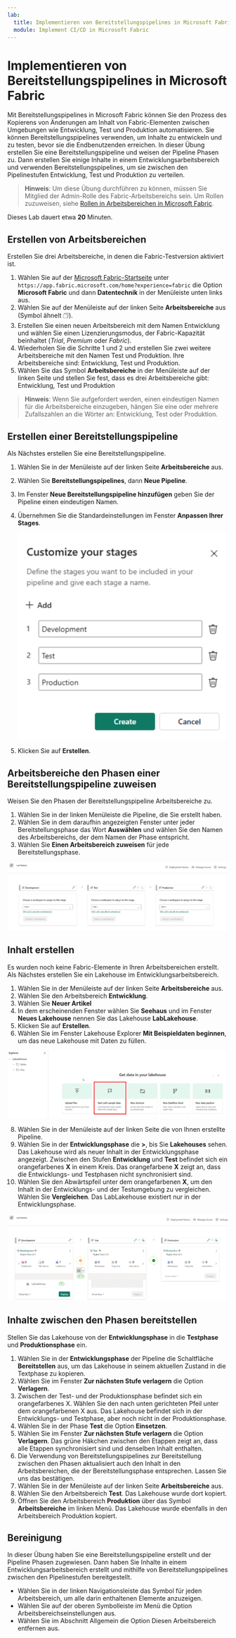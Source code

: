 ```yaml
---
lab:
  title: Implementieren von Bereitstellungspipelines in Microsoft Fabric
  module: Implement CI/CD in Microsoft Fabric
---
```


# Implementieren von Bereitstellungspipelines in Microsoft Fabric

Mit Bereitstellungspipelines in Microsoft Fabric können Sie den Prozess des Kopierens von Änderungen am Inhalt von Fabric-Elementen zwischen Umgebungen wie Entwicklung, Test und Produktion automatisieren. Sie können Bereitstellungspipelines verwenden, um Inhalte zu entwickeln und zu testen, bevor sie die Endbenutzenden erreichen. In dieser Übung erstellen Sie eine Bereitstellungspipeline und weisen der Pipeline Phasen zu. Dann erstellen Sie einige Inhalte in einem Entwicklungsarbeitsbereich und verwenden Bereitstellungspipelines, um sie zwischen den Pipelinestufen Entwicklung, Test und Produktion zu verteilen.

> **Hinweis**: Um diese Übung durchführen zu können, müssen Sie Mitglied der Admin-Rolle des Fabric-Arbeitsbereichs sein. Um Rollen zuzuweisen, siehe [Rollen in Arbeitsbereichen in Microsoft Fabric](https://learn.microsoft.com/en-us/fabric/get-started/roles-workspaces).

Dieses Lab dauert etwa **20** Minuten.

## Erstellen von Arbeitsbereichen

Erstellen Sie drei Arbeitsbereiche, in denen die Fabric-Testversion aktiviert ist.

1. Wählen Sie auf der [Microsoft Fabric-Startseite](https://app.fabric.microsoft.com/home?experience=fabric) unter `https://app.fabric.microsoft.com/home?experience=fabric` die Option **Microsoft Fabric** und dann **Datentechnik** in der Menüleiste unten links aus.
2. Wählen Sie auf der Menüleiste auf der linken Seite **Arbeitsbereiche** aus (Symbol ähnelt &#128455;).
3. Erstellen Sie einen neuen Arbeitsbereich mit dem Namen Entwicklung und wählen Sie einen Lizenzierungsmodus, der Fabric-Kapazität beinhaltet (*Trial*, *Premium* oder *Fabric*).
4. Wiederholen Sie die Schritte 1 und 2 und erstellen Sie zwei weitere Arbeitsbereiche mit den Namen Test und Produktion. Ihre Arbeitsbereiche sind: Entwicklung, Test und Produktion.
5. Wählen Sie das Symbol **Arbeitsbereiche** in der Menüleiste auf der linken Seite und stellen Sie fest, dass es drei Arbeitsbereiche gibt: Entwicklung, Test und Produktion

> **Hinweis**: Wenn Sie aufgefordert werden, einen eindeutigen Namen für die Arbeitsbereiche einzugeben, hängen Sie eine oder mehrere Zufallszahlen an die Wörter an: Entwicklung, Test oder Produktion.

## Erstellen einer Bereitstellungspipeline

Als Nächstes erstellen Sie eine Bereitstellungspipeline.

1. Wählen Sie in der Menüleiste auf der linken Seite **Arbeitsbereiche** aus.
2. Wählen Sie **Bereitstellungspipelines**, dann **Neue Pipeline**.
3. Im Fenster **Neue Bereitstellungspipeline hinzufügen** geben Sie der Pipeline einen eindeutigen Namen.
4. Übernehmen Sie die Standardeinstellungen im Fenster **Anpassen Ihrer Stages**.  

   ![Screenshot der Pipeline-Stufen.](./Images/customize-stages.png)

5. Klicken Sie auf **Erstellen**.

## Arbeitsbereiche den Phasen einer Bereitstellungspipeline zuweisen

Weisen Sie den Phasen der Bereitstellungspipeline Arbeitsbereiche zu.

1. Wählen Sie in der linken Menüleiste die Pipeline, die Sie erstellt haben. 
2. Wählen Sie in dem daraufhin angezeigten Fenster unter jeder Bereitstellungsphase das Wort **Auswählen** und wählen Sie den Namen des Arbeitsbereichs, der dem Namen der Phase entspricht.
3. Wählen Sie **Einen Arbeitsbereich zuweisen** für jede Bereitstellungsphase.

  ![Screenshot der Bereitstellungspipeline.](./Images/deployment-pipeline.png)

## Inhalt erstellen

Es wurden noch keine Fabric-Elemente in Ihren Arbeitsbereichen erstellt. Als Nächstes erstellen Sie ein Lakehouse im Entwicklungsarbeitsbereich.

1. Wählen Sie in der Menüleiste auf der linken Seite **Arbeitsbereiche** aus.
2. Wählen Sie den Arbeitsbereich **Entwicklung**.
3. Wählen Sie **Neuer Artikel**
4. In dem erscheinenden Fenster wählen Sie **Seehaus** und im Fenster **Neues Lakehouse** nennen Sie das Lakehouse **LabLakehouse**.
5. Klicken Sie auf **Erstellen**.
6. Wählen Sie im Fenster Lakehouse Explorer **Mit Beispieldaten beginnen**, um das neue Lakehouse mit Daten zu füllen.

  ![Screenshot von Lakehouse Explorer.](./Images/lakehouse-explorer.png)

8. Wählen Sie in der Menüleiste auf der linken Seite die von Ihnen erstellte Pipeline.
9. Wählen Sie in der **Entwicklungsphase** die **>**, bis Sie **Lakehouses** sehen. Das Lakehouse wird als neuer Inhalt in der Entwicklungsphase angezeigt. Zwischen den Stufen **Entwicklung** und **Test** befindet sich ein orangefarbenes **X** in einem Kreis. Das orangefarbene **X** zeigt an, dass die Entwicklungs- und Testphasen nicht synchronisiert sind.
10. Wählen Sie den Abwärtspfeil unter dem orangefarbenen **X**, um den Inhalt in der Entwicklungs- und der Testumgebung zu vergleichen. Wählen Sie **Vergleichen**. Das LabLakehouse existiert nur in der Entwicklungsphase.  

  ![Screenshot der Bereitstellungspipeline, der zeigt, dass die Inhalte der einzelnen Phasen nicht übereinstimmen.](./Images/lab-pipeline-compare.png)

## Inhalte zwischen den Phasen bereitstellen

Stellen Sie das Lakehouse von der **Entwicklungsphase** in die **Testphase** und **Produktionsphase** ein.
1. Wählen Sie in der **Entwicklungsphase** der Pipeline die Schaltfläche **Bereitstellen** aus, um das Lakehouse in seinem aktuellen Zustand in die Textphase zu kopieren. 
2. Wählen Sie im Fenster **Zur nächsten Stufe verlagern** die Option **Verlagern**.
3. Zwischen der Test- und der Produktionsphase befindet sich ein orangefarbenes X. Wählen Sie den nach unten gerichteten Pfeil unter dem orangefarbenen X aus. Das Lakehouse befindet sich in der Entwicklungs- und Testphase, aber noch nicht in der Produktionsphase.
4. Wählen Sie in der Phase **Test** die Option **Einsetzen**.
5. Wählen Sie im Fenster **Zur nächsten Stufe verlagern** die Option **Verlagern**. Das grüne Häkchen zwischen den Etappen zeigt an, dass alle Etappen synchronisiert sind und denselben Inhalt enthalten.
6. Die Verwendung von Bereitstellungspipelines zur Bereitstellung zwischen den Phasen aktualisiert auch den Inhalt in den Arbeitsbereichen, die der Bereitstellungsphase entsprechen. Lassen Sie uns das bestätigen.
7. Wählen Sie in der Menüleiste auf der linken Seite **Arbeitsbereiche** aus.
8. Wählen Sie den Arbeitsbereich **Test**. Das Lakehouse wurde dort kopiert.
9. Öffnen Sie den Arbeitsbereich **Produktion** über das Symbol **Arbeitsbereiche** im linken Menü. Das Lakehouse wurde ebenfalls in den Arbeitsbereich Produktion kopiert.

## Bereinigung

In dieser Übung haben Sie eine Bereitstellungspipeline erstellt und der Pipeline Phasen zugewiesen. Dann haben Sie Inhalte in einem Entwicklungsarbeitsbereich erstellt und mithilfe von Bereitstellungspipelines zwischen den Pipelinestufen bereitgestellt.

- Wählen Sie in der linken Navigationsleiste das Symbol für jeden Arbeitsbereich, um alle darin enthaltenen Elemente anzuzeigen.
- Wählen Sie auf der oberen Symbolleiste im Menü die Option Arbeitsbereichseinstellungen aus.
- Wählen Sie im Abschnitt Allgemein die Option Diesen Arbeitsbereich entfernen aus.